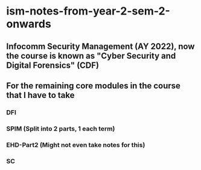 # ism-notes-from-year-2-sem-2-onwards  

## Infocomm Security Management (AY 2022), now the course is known as "Cyber Security and Digital Forensics" (CDF)  

## For the remaining core modules in the course that I have to take  

### DFI  

### SPIM (Split into 2 parts, 1 each term)  

### EHD-Part2 (Might not even take notes for this)  

### SC  

### 